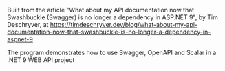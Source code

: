 Built from the article "What about my API documentation now that Swashbuckle (Swagger) is no longer a dependency in ASP.NET 9", by Tim Deschryver,
at https://timdeschryver.dev/blog/what-about-my-api-documentation-now-that-swashbuckle-is-no-longer-a-dependency-in-aspnet-9

The program demonstrates how to use Swagger, OpenAPI and Scalar in a .NET 9 WEB API project
